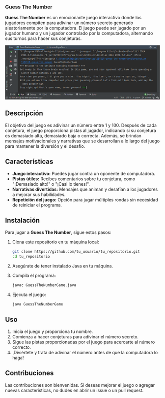 ### Guess The Number

**Guess The Number** es un emocionante juego interactivo donde los jugadores compiten para adivinar un número secreto generado aleatoriamente por la computadora. El juego puede ser jugado por un jugador humano y un jugador controlado por la computadora, alternando sus turnos para hacer sus conjeturas.

![Agregar un título](https://raw.githubusercontent.com/avsoto/guess-the-number/refs/heads/master/guess-the-number-img.png)

## Descripción

El objetivo del juego es adivinar un número entre 1 y 100. Después de cada conjetura, el juego proporciona pistas al jugador, indicando si su conjetura es demasiado alta, demasiado baja o correcta. Además, se brindan mensajes motivacionales y narrativas que se desarrollan a lo largo del juego para mantener la diversión y el desafío.

## Características

- **Juego interactivo:** Puedes jugar contra un oponente de computadora.
- **Pistas útiles:** Recibes comentarios sobre tu conjetura, como "¡Demasiado alto!" o "¡Casi lo tienes!".
- **Narrativas divertidas:** Mensajes que animan y desafían a los jugadores a mejorar sus habilidades.
- **Repetición del juego:** Opción para jugar múltiples rondas sin necesidad de reiniciar el programa.

## Instalación

Para jugar a **Guess The Number**, sigue estos pasos:

1. Clona este repositorio en tu máquina local:

   ```bash
   git clone https://github.com/tu_usuario/tu_repositorio.git
   cd tu_repositorio

2. Asegúrate de tener instalado Java en tu máquina.
3. Compila el programa:

    ```bash
    javac GuessTheNumberGame.java

4. Ejecuta el juego:

    ```bash
    java GuessTheNumberGame

## Uso

1. Inicia el juego y proporciona tu nombre.
2. Comienza a hacer conjeturas para adivinar el número secreto.
3. Sigue las pistas proporcionadas por el juego para acercarte al número correcto.
4. ¡Diviértete y trata de adivinar el número antes de que la computadora lo haga!

## Contribuciones
Las contribuciones son bienvenidas. Si deseas mejorar el juego o agregar nuevas características, no dudes en abrir un issue o un pull request.

